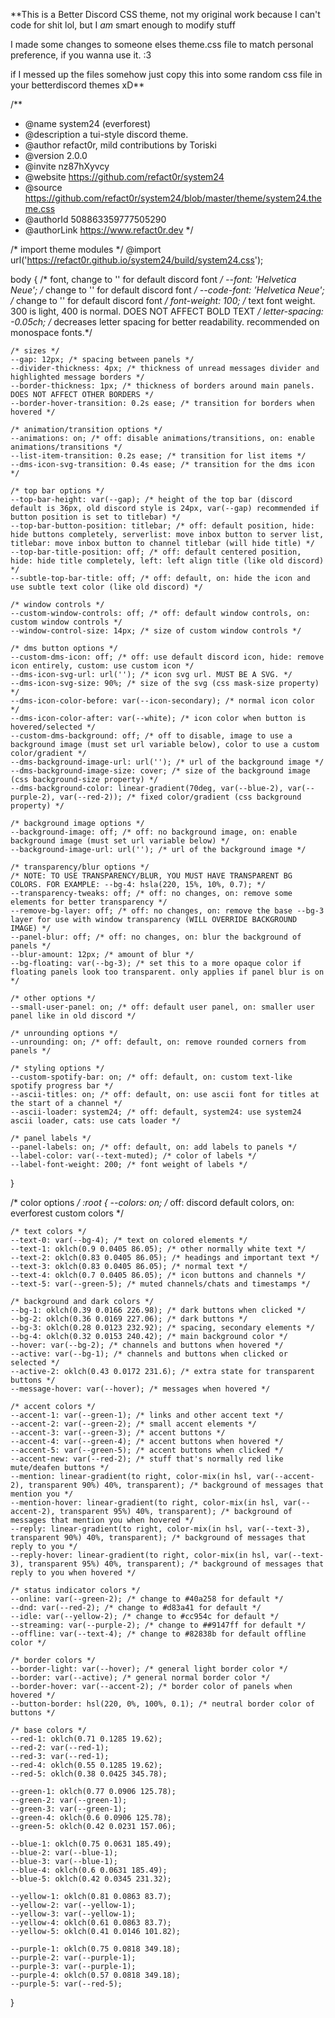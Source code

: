 **This is a Better Discord CSS theme, not my original work because 
I can't code for shit lol, but I *am* smart enough to modify stuff

I made some changes to someone elses theme.css file to match 
personal preference, if you wanna use it. :3

if I messed up the files somehow just copy this into some random 
css file in your betterdiscord themes xD**



/**
 * @name system24 (everforest)
 * @description a tui-style discord theme.
 * @author refact0r, mild contributions by Toriski
 * @version 2.0.0
 * @invite nz87hXyvcy
 * @website https://github.com/refact0r/system24
 * @source https://github.com/refact0r/system24/blob/master/theme/system24.theme.css
 * @authorId 508863359777505290
 * @authorLink https://www.refact0r.dev
*/

/* import theme modules */
@import url('https://refact0r.github.io/system24/build/system24.css');

body {
    /* font, change to '' for default discord font */
    --font: 'Helvetica Neue'; /* change to '' for default discord font */
    --code-font: 'Helvetica Neue'; /* change to '' for default discord font */
    font-weight: 100; /* text font weight. 300 is light, 400 is normal. DOES NOT AFFECT BOLD TEXT */
    letter-spacing: -0.05ch; /* decreases letter spacing for better readability. recommended on monospace fonts.*/

    /* sizes */
    --gap: 12px; /* spacing between panels */
    --divider-thickness: 4px; /* thickness of unread messages divider and highlighted message borders */
    --border-thickness: 1px; /* thickness of borders around main panels. DOES NOT AFFECT OTHER BORDERS */
    --border-hover-transition: 0.2s ease; /* transition for borders when hovered */

    /* animation/transition options */
    --animations: on; /* off: disable animations/transitions, on: enable animations/transitions */
    --list-item-transition: 0.2s ease; /* transition for list items */
    --dms-icon-svg-transition: 0.4s ease; /* transition for the dms icon */

    /* top bar options */
    --top-bar-height: var(--gap); /* height of the top bar (discord default is 36px, old discord style is 24px, var(--gap) recommended if button position is set to titlebar) */
    --top-bar-button-position: titlebar; /* off: default position, hide: hide buttons completely, serverlist: move inbox button to server list, titlebar: move inbox button to channel titlebar (will hide title) */
    --top-bar-title-position: off; /* off: default centered position, hide: hide title completely, left: left align title (like old discord) */
    --subtle-top-bar-title: off; /* off: default, on: hide the icon and use subtle text color (like old discord) */

    /* window controls */
    --custom-window-controls: off; /* off: default window controls, on: custom window controls */
    --window-control-size: 14px; /* size of custom window controls */

    /* dms button options */
    --custom-dms-icon: off; /* off: use default discord icon, hide: remove icon entirely, custom: use custom icon */
    --dms-icon-svg-url: url(''); /* icon svg url. MUST BE A SVG. */
    --dms-icon-svg-size: 90%; /* size of the svg (css mask-size property) */
    --dms-icon-color-before: var(--icon-secondary); /* normal icon color */
    --dms-icon-color-after: var(--white); /* icon color when button is hovered/selected */
    --custom-dms-background: off; /* off to disable, image to use a background image (must set url variable below), color to use a custom color/gradient */
    --dms-background-image-url: url(''); /* url of the background image */
    --dms-background-image-size: cover; /* size of the background image (css background-size property) */
    --dms-background-color: linear-gradient(70deg, var(--blue-2), var(--purple-2), var(--red-2)); /* fixed color/gradient (css background property) */

    /* background image options */
    --background-image: off; /* off: no background image, on: enable background image (must set url variable below) */
    --background-image-url: url(''); /* url of the background image */

    /* transparency/blur options */
    /* NOTE: TO USE TRANSPARENCY/BLUR, YOU MUST HAVE TRANSPARENT BG COLORS. FOR EXAMPLE: --bg-4: hsla(220, 15%, 10%, 0.7); */
    --transparency-tweaks: off; /* off: no changes, on: remove some elements for better transparency */
    --remove-bg-layer: off; /* off: no changes, on: remove the base --bg-3 layer for use with window transparency (WILL OVERRIDE BACKGROUND IMAGE) */
    --panel-blur: off; /* off: no changes, on: blur the background of panels */
    --blur-amount: 12px; /* amount of blur */
    --bg-floating: var(--bg-3); /* set this to a more opaque color if floating panels look too transparent. only applies if panel blur is on  */

    /* other options */
    --small-user-panel: on; /* off: default user panel, on: smaller user panel like in old discord */

    /* unrounding options */
    --unrounding: on; /* off: default, on: remove rounded corners from panels */

    /* styling options */
    --custom-spotify-bar: on; /* off: default, on: custom text-like spotify progress bar */
    --ascii-titles: on; /* off: default, on: use ascii font for titles at the start of a channel */
    --ascii-loader: system24; /* off: default, system24: use system24 ascii loader, cats: use cats loader */

    /* panel labels */
    --panel-labels: on; /* off: default, on: add labels to panels */
    --label-color: var(--text-muted); /* color of labels */
    --label-font-weight: 200; /* font weight of labels */
}

/* color options */
:root {
    --colors: on; /* off: discord default colors, on: everforest custom colors */

    /* text colors */
    --text-0: var(--bg-4); /* text on colored elements */
    --text-1: oklch(0.9 0.0405 86.05); /* other normally white text */
    --text-2: oklch(0.83 0.0405 86.05); /* headings and important text */
    --text-3: oklch(0.83 0.0405 86.05); /* normal text */
    --text-4: oklch(0.7 0.0405 86.05); /* icon buttons and channels */
    --text-5: var(--green-5); /* muted channels/chats and timestamps */

    /* background and dark colors */
    --bg-1: oklch(0.39 0.0166 226.98); /* dark buttons when clicked */
    --bg-2: oklch(0.36 0.0169 227.06); /* dark buttons */
    --bg-3: oklch(0.28 0.0123 232.92); /* spacing, secondary elements */
    --bg-4: oklch(0.32 0.0153 240.42); /* main background color */
    --hover: var(--bg-2); /* channels and buttons when hovered */
    --active: var(--bg-1); /* channels and buttons when clicked or selected */
    --active-2: oklch(0.43 0.0172 231.6); /* extra state for transparent buttons */
    --message-hover: var(--hover); /* messages when hovered */

    /* accent colors */
    --accent-1: var(--green-1); /* links and other accent text */
    --accent-2: var(--green-2); /* small accent elements */
    --accent-3: var(--green-3); /* accent buttons */
    --accent-4: var(--green-4); /* accent buttons when hovered */
    --accent-5: var(--green-5); /* accent buttons when clicked */
    --accent-new: var(--red-2); /* stuff that's normally red like mute/deafen buttons */
    --mention: linear-gradient(to right, color-mix(in hsl, var(--accent-2), transparent 90%) 40%, transparent); /* background of messages that mention you */
    --mention-hover: linear-gradient(to right, color-mix(in hsl, var(--accent-2), transparent 95%) 40%, transparent); /* background of messages that mention you when hovered */
    --reply: linear-gradient(to right, color-mix(in hsl, var(--text-3), transparent 90%) 40%, transparent); /* background of messages that reply to you */
    --reply-hover: linear-gradient(to right, color-mix(in hsl, var(--text-3), transparent 95%) 40%, transparent); /* background of messages that reply to you when hovered */

    /* status indicator colors */
    --online: var(--green-2); /* change to #40a258 for default */
    --dnd: var(--red-2); /* change to #d83a41 for default */
    --idle: var(--yellow-2); /* change to #cc954c for default */
    --streaming: var(--purple-2); /* change to ##9147ff for default */
    --offline: var(--text-4); /* change to #82838b for default offline color */

    /* border colors */
    --border-light: var(--hover); /* general light border color */
    --border: var(--active); /* general normal border color */
    --border-hover: var(--accent-2); /* border color of panels when hovered */
    --button-border: hsl(220, 0%, 100%, 0.1); /* neutral border color of buttons */

    /* base colors */
    --red-1: oklch(0.71 0.1285 19.62);
    --red-2: var(--red-1);
    --red-3: var(--red-1);
    --red-4: oklch(0.55 0.1285 19.62);
    --red-5: oklch(0.38 0.0425 345.78);

    --green-1: oklch(0.77 0.0906 125.78);
    --green-2: var(--green-1);
    --green-3: var(--green-1);
    --green-4: oklch(0.6 0.0906 125.78);
    --green-5: oklch(0.42 0.0231 157.06);

    --blue-1: oklch(0.75 0.0631 185.49);
    --blue-2: var(--blue-1);
    --blue-3: var(--blue-1);
    --blue-4: oklch(0.6 0.0631 185.49);
    --blue-5: oklch(0.42 0.0345 231.32);

    --yellow-1: oklch(0.81 0.0863 83.7);
    --yellow-2: var(--yellow-1);
    --yellow-3: var(--yellow-1);
    --yellow-4: oklch(0.61 0.0863 83.7);
    --yellow-5: oklch(0.41 0.0146 101.82);

    --purple-1: oklch(0.75 0.0818 349.18);
    --purple-2: var(--purple-1);
    --purple-3: var(--purple-1);
    --purple-4: oklch(0.57 0.0818 349.18);
    --purple-5: var(--red-5);
}
